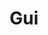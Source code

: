 ---
layout: toctree
title: Gui
permalink: /blog/coding/python/frameworks/gui/
parent: /blog/coding/python/frameworks/


enumerategrandchild: true

---